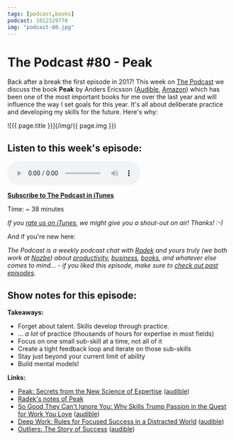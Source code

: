 ```yaml
---
tags: [podcast,books]
podcast: 1012329770
img: "podcast-80.jpg"
---
```


# The Podcast #80 - Peak

Back after a break the first episode in 2017! This week on [The Podcast][p] we discuss the book **Peak** by Anders Ericsson ([Audible](https://www.audible.com/pd/B01F4D6XKI?tag=sliwinski-20), [Amazon](https://www.amazon.com/dp/0544456238?tag=sliwinski-20)) which has been one of the most important books for me over the last year and will influence the way I set goals for this year. It's all about deliberate practice and developing my skills for the future. Here's why:

<!--More-->

![{{ page.title }}](/img/{{ page.img }})

## Listen to this week's episode:

<audio controls>
<source src="https://files.nozbe.com/podcast/080.mp3" type="audio/mpeg">
</audio>

**[Subscribe to The Podcast in iTunes][i]**

Time: ~ 38 minutes

*If you [rate us on iTunes][i], we might give you a shout-out on air! Thanks! :-)*

And if you're new here:

*The Podcast is a weekly podcast chat with [Radek][r] and yours truly (we both work at [Nozbe][n]) about [productivity](/productivity), [business](/business), [books](/books), and whatever else comes to mind… - if you liked this episode, make sure to [check out past episodes](/podcast).*

## Show notes for this episode:

**Takeaways:**

  * Forget about talent. Skills develop through practice.
  * … _a lot_ of practice (thousands of hours for expertise in most fields)
  * Focus on one small sub-skill at a time, not all of it
  * Create a tight feedback loop and iterate on those sub-skills
  * Stay just beyond your current limit of ability
  * Build mental models!

**Links:**

  * [Peak: Secrets from the New Science of Expertise](https://www.amazon.com/Peak-Secrets-New-Science-Expertise/dp/0544456238/) ([audible](http://www.audible.com/pd/Science-Technology/Peak-Audiobook/B01F4D6XKI/))
  * [Radek's notes of Peak](http://radex.io/books/peak/)
  * [So Good They Can't Ignore You: Why Skills Trump Passion in the Quest for Work You Love](https://www.amazon.com/Good-They-Cant-Ignore-You/dp/1455509124/) ([audible](http://www.audible.com/pd/Business/So-Good-They-Cant-Ignore-You-Audiobook/B01LZ5KC7W/))
  * [Deep Work: Rules for Focused Success in a Distracted World](https://www.amazon.com/Deep-Work-Focused-Success-Distracted/dp/1455586692/) ([audible](http://www.audible.com/pd/Business/Deep-Work-Audiobook/B01CYKTYNW/))
  * [Outliers: The Story of Success](https://www.amazon.com/Outliers-Story-Success-Malcolm-Gladwell/dp/0316017930/) ([audible](http://www.audible.com/pd/Nonfiction/Outliers-Audiobook/B002UZDRK8/))

[e]: /podcast-80

[p]: /podcast
[n]: https://michael.gratis/nozbe
[r]: https://michael.gratis/radex
[i]: https://michael.gratis/thepodcast